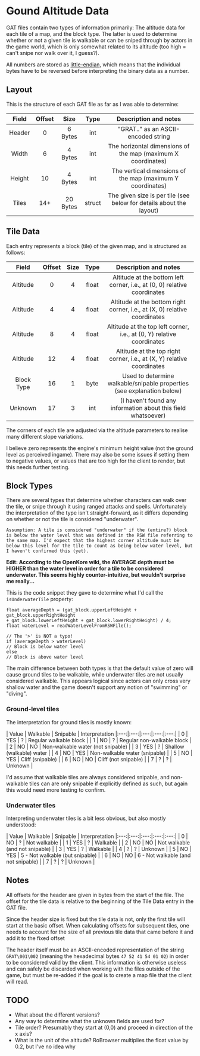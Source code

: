 # Gound Altitude Data

GAT files contain two types of information primarily: The altitude data for each tile of a map, and the block type. The latter is used to determine whether or not a given tile is walkable or can be sniped through by actors in the game world, which is only somewhat related to its altitude  (too high = can't snipe nor walk over it, I guess?).

All numbers are stored as [little-endian](https://en.wikipedia.org/wiki/Endianness), which means that the individual bytes have to be reversed before interpreting the binary data as a number.

## Layout

This is the structure of each GAT file as far as I was able to determine:

| Field | Offset | Size | Type | Description and notes |
|:---:|:---:|:---:|:---:|:---:|
| Header | 0 | 6 Bytes | int | "GRAT.." as an ASCII-encoded string |
| Width | 6 | 4 Bytes | int | The horizontal dimensions of the map (maximum X coordinates) |
| Height | 10 | 4 Bytes | int | The vertical dimensions of the map (maximum Y coordinates) |
| Tiles | 14+ | 20 Bytes | struct | The given size is per tile (see below for details about the layout) |

## Tile Data

Each entry represents a block (tile) of the given map, and is structured as follows:

| Field | Offset | Size | Type | Description and notes |
|:---:|:---:|:---:|:---:|:---:|
| Altitude | 0 | 4 | float | Altitude at the bottom left corner, i.e., at (0, 0) relative coordinates |
| Altitude | 4 | 4 | float | Altitude at the bottom right corner, i.e., at (X, 0) relative coordinates |
| Altitude | 8 | 4 | float | Altitude at the top left corner, i.e., at (0, Y) relative coordinates |
| Altitude | 12 | 4 | float | Altitude at the top right corner, i.e., at (X, Y) relative coordinates |
| Block Type | 16 | 1 | byte | Used to determine walkable/snipable properties (see explanation below) |
| Unknown | 17 | 3 | int | (I haven't found any information about this field whatsoever) |

The corners of each tile are adjusted via the altitude parameters to realise many different slope variations.

I believe zero represents the engine's minimum height value (not the ground level as perceived ingame). There may also be some issues if setting them to negative values, or values that are too high for the client to render, but this needs further testing.

## Block Types

There are several types that determine whether characters can walk over the tile, or snipe through it using ranged attacks and spells. Unfortunately the interpretation of the type isn't straight-forward, as it differs depending on whether or not the tile is considered "underwater".

	Assumption: A tile is considered "underwater" if the (entire?) block is below the water level that was defined in the RSW file referring to the same map. I'd expect that the highest corner altitude must be below this level for the tile to count as being below water level, but I haven't confirmed this (yet).

**Edit: According to the OpenKore wiki, the AVERAGE depth must be HIGHER than the water level in order for a tile to be considered underwater. This seems highly counter-intuitive, but wouldn't surprise me really...**

This is the code snippet they gave to determine what I'd call the ``isUnderwaterTile`` property:

	float averageDepth = (gat_block.upperLeftHeight + gat_block.upperRightHeight
	+ gat_block.lowerLeftHeight + gat_block.lowerRightHeight) / 4;
	float waterLevel = readWaterLevelFromRSWFile();

	// The '>' is NOT a typo!
	if (averageDepth > waterLevel)
	// Block is below water level
	else
	// Block is above water level

The main difference between both types is that the default value of zero will cause ground tiles to be walkable, while underwater tiles are not usually considered walkable. This appears logical since actors can only cross very shallow water and the game doesn't support any notion of "swimming" or "diving".

### Ground-level tiles

The interpretation for ground tiles is mostly known:

| Value | Walkable | Snipable | Interpretation
|:---:|:---:|:---:|:---:|:---:|
| 0 | YES | ? | Regular walkable block |
| 1 | NO | ? | Regular non-walkable block |
| 2 | NO | NO | Non-walkable water (not snipable) |
| 3 | YES | ? | Shallow (walkable) water |
| 4 | NO | YES | Non-walkable water (snipable) |
| 5 | NO | YES | Cliff (snipable) |
| 6 | NO | NO | Cliff (not snipable) |
| 7 | ? | ? | Unknown  |

I'd assume that walkable tiles are always considered snipable, and non-walkable tiles can are only snipable if explicitly defined as such, but again this would need more testing to confirm.

### Underwater tiles

Interpreting underwater tiles is a bit less obvious, but also mostly understood:

| Value | Walkable | Snipable | Interpretation
|:---:|:---:|:---:|:---:|:---:|
| 0 | NO | ? | Not walkable |
| 1 | YES | ? | Walkable |
| 2 | NO | NO | Not walkable (and not snipable) |
| 3 | YES | ? | Walkable |
| 4 | ? | ? | Unknown |
| 5 | NO | YES | 5 - Not walkable (but snipable) |
| 6 | NO | NO | 6 - Not walkable (and not snipable) |
| 7 | ? | ? | Unknown |

## Notes

All offsets for the header are given in bytes from the start of the file. The offset for the tile data is relative to the beginning of the Tile Data entry in the GAT file.

Since the header size is fixed but the tile data is not, only the first tile will start at the basic offset. When calculating offsets for subsequent tiles, one needs to account for the size of all previous tile data that came before it and add it to the fixed offset

The header itself must be an ASCII-encoded representation of the string ``GRAT\001\002`` (meaning the hexadecimal bytes ``47 52 41 54 01 02``) in order to be considered valid by the client. This information is otherwise useless and can safely be discarded when working with the files outside of the game, but must be re-added if the goal is to create a map file that the client will read.

## TODO

* What about the different versions?
* Any way to determine what the unknown fields are used for?
* Tile order? Presumably they start at (0,0) and proceed in direction of the x axis?
* What is the unit of the altitude? RoBrowser multiplies the float value by 0.2, but I've no idea why

